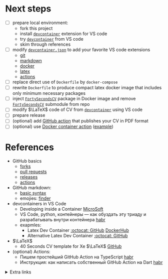 # Next steps

- [ ] prepare local environment:
  - fork this project
  - install [`devcontainer`](https://marketplace.visualstudio.com/items?itemName=ms-vscode-remote.remote-containers) extension for VS code
  - try [`devcontainer`](https://code.visualstudio.com/docs/devcontainers/containers) from VS code
  - skim through references
- [ ] modify [`devcontainer.json`](.devcontainer/devcontainer.json) to add your favorite VS code extensions
  - [git](https://marketplace.visualstudio.com/items?itemName=eamodio.gitlens)
  - [markdown](https://marketplace.visualstudio.com/items?itemName=yzhang.markdown-all-in-one)
  - [docker](https://marketplace.visualstudio.com/items?itemName=ms-azuretools.vscode-docker)
  - [latex](https://marketplace.visualstudio.com/items?itemName=James-Yu.latex-workshop)
  - [actions](https://marketplace.visualstudio.com/items?itemName=github.vscode-github-actions)
- [ ] replace direct use of `Dockerfile` by `docker-compose`
- [ ] rewrite `Dockerfile` to produce compact latex docker image that includes only minimum necessary packages
- [ ] inject [`FortySecondsCV`](https://github.com/PandaScience/FortySecondsCV) package in Docker image and remove [`FortySecondsCV`](.gitmodules) submodule from repo
- [ ] modify $\LaTeX$ code of CV from [`devcontainer`]((https://code.visualstudio.com/docs/devcontainers/containers)) using VS code
- [ ] prepare release
- [ ] (optional) add [GitHub action](https://habr.com/en/articles/561644/) that publishes your CV in PDF format
- [ ] (optional) use [Docker container action](https://docs.github.com/en/actions/creating-actions/creating-a-docker-container-action)
  ([example](https://habr.com/en/companies/surfstudio/articles/568030/))

# References

- GitHub basics
  - [forks](https://docs.github.com/en/get-started/quickstart/fork-a-repo)
  - [pull requests](https://docs.github.com/en/pull-requests/collaborating-with-pull-requests/proposing-changes-to-your-work-with-pull-requests/creating-a-pull-request)
  - [releases](https://docs.github.com/en/repositories/releasing-projects-on-github/managing-releases-in-a-repository)
  - [actions](https://docs.github.com/en/actions/quickstart)
- GitHub markdown:
  - [basic syntax](https://docs.github.com/en/get-started/writing-on-github/getting-started-with-writing-and-formatting-on-github/basic-writing-and-formatting-syntax)
  - emojies: [finder](https://github-emoji-picker.rickstaa.dev/)
- devcontainers in VS Code
  - Developing inside a Container [MicroSoft](https://code.visualstudio.com/docs/devcontainers/containers)
  - VS Code, python, контейнеры — как обуздать эту триаду и разрабатывать внутри контейнера
    [habr](https://habr.com/en/companies/ruvds/articles/717110/)
  - exapmles:
    - Latex Dev Container
      [:octocat: GitHub](https://github.com/qdm12/latexdevcontainer/tree/master/.devcontainer)
      [DockerHub](https://hub.docker.com/r/qmcgaw/latexdevcontainer)
    - Alternative Latex Dev Container
      [:octocat: GitHub](https://github.com/hegerdes/VSCode-LaTeX-Container/tree/master/.devcontainer)
- $\LaTeX$
  - 40 Seconds CV template for Xe $\LaTeX$
    [GitHub](https://github.com/PandaScience/FortySecondsCV)
- (optional) Actions:
  - Пишем простейший GitHub Action на TypeScript [habr]()
  - Инструкция: как написать собственный GitHub Action на Dart [habr](https://habr.com/en/companies/surfstudio/articles/568030/)

<details><summary>Extra links</summary>

## Extra

- auto-latex: generate and handle latex through github actions
  [post](https://mrturkmen.com/posts/build-release-latex/)
  [GitHub](https://github.com/merkez/latex-on-ci-cd)
- latex-action [GitHub](https://github.com/xu-cheng/latex-action)
- latex-docker [GitHub](https://github.com/xu-cheng/latex-docker)
- GitHub actions for $\LaTeX$
  [post](https://davidegerosa.com/githubforlatex/)
  [GitHub](https://github.com/dgerosa/writeapaper)
- TeX Live docker image [DockerHub](https://hub.docker.com/r/texlive/texlive)
- https://code.visualstudio.com/docs/containers/overview
- https://learn.microsoft.com/en-us/visualstudio/docker/tutorials/docker-tutorial
<!-- https://habr.com/en/companies/akbarsdigital/articles/703554/ -->
<!-- - Xe $\LaTeX$: 40 Seconds CV template [GitHub](https://github.com/PandaScience/FortySecondsCV) -->

<!-- - Пишем расширение для MediaWiki / https://habr.com/en/companies/veeam/articles/544534/
- Почему Google нуждалась в графе знаний / https://habr.com/en/articles/440938/
- Knowledge bases / https://habr.com/en/articles/195650/
- https://developers.google.com/knowledge-graph/reference/rest/v1/ -->

</details>
